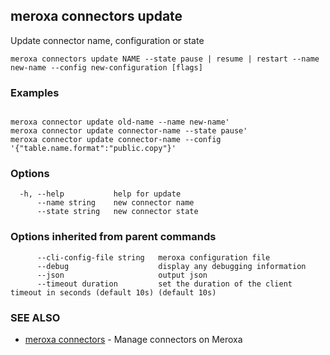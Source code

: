 ## meroxa connectors update

Update connector name, configuration or state

```
meroxa connectors update NAME --state pause | resume | restart --name new-name --config new-configuration [flags]
```

### Examples

```

meroxa connector update old-name --name new-name' 
meroxa connector update connector-name --state pause' 
meroxa connector update connector-name --config '{"table.name.format":"public.copy"}' 

```

### Options

```
  -h, --help           help for update
      --name string    new connector name
      --state string   new connector state
```

### Options inherited from parent commands

```
      --cli-config-file string   meroxa configuration file
      --debug                    display any debugging information
      --json                     output json
      --timeout duration         set the duration of the client timeout in seconds (default 10s) (default 10s)
```

### SEE ALSO

* [meroxa connectors](meroxa_connectors.md)	 - Manage connectors on Meroxa

